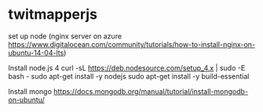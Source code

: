 # twitmapperjs
set up node (nginx server on azure https://www.digitalocean.com/community/tutorials/how-to-install-nginx-on-ubuntu-14-04-lts)

Install node.js 4
curl -sL https://deb.nodesource.com/setup_4.x | sudo -E bash -
sudo apt-get install -y nodejs
sudo apt-get install -y build-essential


Install mongo
https://docs.mongodb.org/manual/tutorial/install-mongodb-on-ubuntu/
